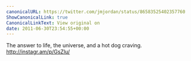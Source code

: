 ```yaml
---
canonicalURL: https://twitter.com/jmjordan/status/86583525402357760
ShowCanonicalLink: true
CanonicalLinkText: View original on
date: 2011-06-30T23:54:55+00:00
---
```

The answer to life, the universe, and a hot dog craving. http://instagr.am/p/GsZlu/